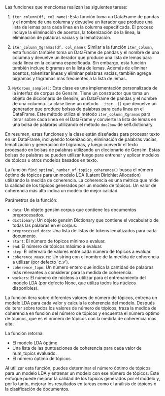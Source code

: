 Las funciones que mencionas realizan las siguientes tareas:

1. `iter_column(df, col_name)`: Esta función toma un DataFrame de pandas y el nombre de una columna y devuelve un iterador que produce una lista de lemas para cada línea en la columna especificada. El proceso incluye la eliminación de acentos, la tokenización de la línea, la eliminación de palabras vacías y la lematización.

2. `iter_column_Xgramas(df, col_name)`: Similar a la función `iter_column`, esta función también toma un DataFrame de pandas y el nombre de una columna y devuelve un iterador que produce una lista de lemas para cada línea en la columna especificada. Sin embargo, esta función también incluye bigramas en la lista de lemas. Además de eliminar acentos, tokenizar líneas y eliminar palabras vacías, también agrega bigramas y trigramas más frecuentes a la lista de lemas.

3. `MyCorpus_sample()`: Esta clase es una implementación personalizada de la interfaz de corpus de Gensim. Tiene un constructor que toma un objeto de diccionario de Gensim, un DataFrame de pandas y el nombre de una columna. La clase tiene un método `__iter__()` que devuelve un generador que produce bolsas de palabras para cada línea en el DataFrame. Este método utiliza el método `iter_column_Xgramas` para iterar sobre cada línea en el DataFrame y convierte la lista de lemas en una bolsa de palabras utilizando el método `doc2bow` de self.dictionary.

En resumen, estas funciones y la clase están diseñadas para procesar texto en un DataFrame, incluyendo tokenización, eliminación de palabras vacías, lematización y generación de bigramas, y luego convertir el texto procesado en bolsas de palabras utilizando un diccionario de Gensim. Estas bolsas de palabras se pueden utilizar luego para entrenar y aplicar modelos de tópicos u otros modelos basados en texto.


La función `find_optimal_number_of_topics_coherence()` busca el número óptimo de tópicos para un modelo LDA (Latent Dirichlet Allocation) utilizando la medida de coherencia. La coherencia es una métrica que mide la calidad de los tópicos generados por un modelo de tópicos. Un valor de coherencia más alto indica un modelo de mejor calidad.

Parámetros de la función:
- `data`: Un objeto gensim corpus que contiene los documentos preprocesados.
- `dictionary`: Un objeto gensim Dictionary que contiene el vocabulario de todas las palabras en el corpus.
- `preprocessed_docs`: Una lista de listas de tokens lematizados para cada documento.
- `start`: El número de tópicos mínimo a evaluar.
- `end`: El número de tópicos máximo a evaluar.
- `step`: El intervalo de valores entre cada número de tópicos a evaluar.
- `coherence_measure`: Un string con el nombre de la medida de coherencia a utilizar (por defecto 'c_v').
- `coherence_topn`: Un número entero que indica la cantidad de palabras más relevantes a considerar para la medida de coherencia.
- `workers`: El número de núcleos a utilizar para el entrenamiento del modelo LDA (por defecto None, que utiliza todos los núcleos disponibles).

La función itera sobre diferentes valores de número de tópicos, entrena un modelo LDA para cada valor y calcula la coherencia del modelo. Después de iterar sobre todos los valores de número de tópicos, traza la medida de coherencia en función del número de tópicos y encuentra el número óptimo de tópicos, que es el número de tópicos con la medida de coherencia más alta.

La función retorna:
- El modelo LDA óptimo.
- Una lista de las puntuaciones de coherencia para cada valor de num_topics evaluado.
- El número óptimo de tópicos.

Al utilizar esta función, puedes determinar el número óptimo de tópicos para un modelo LDA y entrenar un modelo con ese número de tópicos. Este enfoque puede mejorar la calidad de los tópicos generados por el modelo y, por lo tanto, mejorar los resultados en tareas como el análisis de tópicos o la clasificación de documentos.
